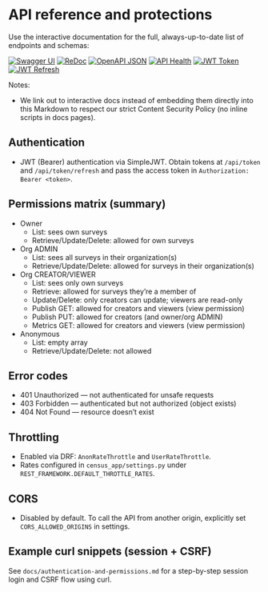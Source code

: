 # API reference and protections

Use the interactive documentation for the full, always-up-to-date list of endpoints and schemas:

[![Swagger UI](https://img.shields.io/badge/Swagger-UI-85EA2D?logo=swagger&logoColor=white)](/api/docs)
[![ReDoc](https://img.shields.io/badge/ReDoc-Docs-E6522C?logo=readthedocs&logoColor=white)](/api/redoc)
[![OpenAPI JSON](https://img.shields.io/badge/OpenAPI-JSON-6BA539?logo=openapiinitiative&logoColor=white)](/api/schema)
[![API Health](https://img.shields.io/badge/API-Health-0ea5e9?logo=heartbeat&logoColor=white)](/api/health)
[![JWT Token](https://img.shields.io/badge/JWT-Token-1f2937?logo=jsonwebtokens&logoColor=white)](/api/token)
[![JWT Refresh](https://img.shields.io/badge/JWT-Refresh-334155?logo=jsonwebtokens&logoColor=white)](/api/token/refresh)

Notes:

- We link out to interactive docs instead of embedding them directly into this Markdown to respect our strict Content Security Policy (no inline scripts in docs pages).

## Authentication

- JWT (Bearer) authentication via SimpleJWT. Obtain tokens at `/api/token` and `/api/token/refresh` and pass the access token in `Authorization: Bearer <token>`.

## Permissions matrix (summary)

- Owner
  - List: sees own surveys
  - Retrieve/Update/Delete: allowed for own surveys
- Org ADMIN
  - List: sees all surveys in their organization(s)
  - Retrieve/Update/Delete: allowed for surveys in their organization(s)
- Org CREATOR/VIEWER
  - List: sees only own surveys
  - Retrieve: allowed for surveys they’re a member of
  - Update/Delete: only creators can update; viewers are read-only
  - Publish GET: allowed for creators and viewers (view permission)
  - Publish PUT: allowed for creators (and owner/org ADMIN)
  - Metrics GET: allowed for creators and viewers (view permission)
- Anonymous
  - List: empty array
  - Retrieve/Update/Delete: not allowed

## Error codes

- 401 Unauthorized — not authenticated for unsafe requests
- 403 Forbidden — authenticated but not authorized (object exists)
- 404 Not Found — resource doesn’t exist

## Throttling

- Enabled via DRF: `AnonRateThrottle` and `UserRateThrottle`.
- Rates configured in `census_app/settings.py` under `REST_FRAMEWORK.DEFAULT_THROTTLE_RATES`.

## CORS

- Disabled by default. To call the API from another origin, explicitly set `CORS_ALLOWED_ORIGINS` in settings.

## Example curl snippets (session + CSRF)

See `docs/authentication-and-permissions.md` for a step-by-step session login and CSRF flow using curl.
